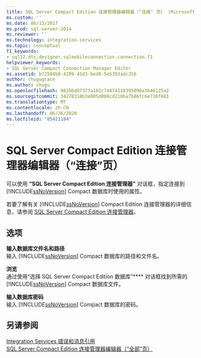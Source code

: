 ```yaml
---
title: SQL Server Compact Edition 连接管理器编辑器（"连接" 页） |Microsoft Docs
ms.custom: ''
ms.date: 06/13/2017
ms.prod: sql-server-2014
ms.reviewer: ''
ms.technology: integration-services
ms.topic: conceptual
f1_keywords:
- sql12.dts.designer.sqlmobileconnection.connection.f1
helpviewer_keywords:
- SQL Server Compact Connection Manager Editor
ms.assetid: b72584b8-4289-41d3-bed8-5e5393adc356
author: chugugrace
ms.author: chugu
ms.openlocfilehash: 082bbd8737fa102c74474118395098a3b46125a2
ms.sourcegitcommit: 34278310b3e005d008cd2106a7b86fc6e736f661
ms.translationtype: MT
ms.contentlocale: zh-CN
ms.lasthandoff: 06/26/2020
ms.locfileid: "85421184"
---
```

# <a name="sql-server-compact-edition-connection-manager-editor-connection-page"></a>SQL Server Compact Edition 连接管理器编辑器（“连接”页）
  可以使用 **“SQL Server Compact Edition 连接管理器”** 对话框，指定连接到 [!INCLUDE[ssNoVersion](../includes/ssnoversion-md.md)] Compact 数据库时使用的属性。  
  
 若要了解有关 [!INCLUDE[ssNoVersion](../includes/ssnoversion-md.md)] Compact Edition 连接管理器的详细信息，请参阅 [SQL Server Compact Edition 连接管理器](connection-manager/sql-server-compact-edition-connection-manager.md)。  
  
## <a name="options"></a>选项  
 **输入数据库文件名和路径**  
 输入 [!INCLUDE[ssNoVersion](../includes/ssnoversion-md.md)] Compact 数据库的路径和文件名。  
  
 **浏览**  
 通过使用“选择 SQL Server Compact Edition 数据库”**** 对话框找到所需的 [!INCLUDE[ssNoVersion](../includes/ssnoversion-md.md)] Compact 数据库文件。  
  
 **输入数据库密码**  
 输入 [!INCLUDE[ssNoVersion](../includes/ssnoversion-md.md)] Compact 数据库的密码。  
  
## <a name="see-also"></a>另请参阅  
 [Integration Services 错误和消息引用](../../2014/integration-services/integration-services-error-and-message-reference.md)   
 [SQL Server Compact Edition 连接管理器编辑器（“全部”页）](../../2014/integration-services/sql-server-compact-edition-connection-manager-editor-all-page.md)  
  
  
